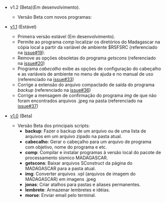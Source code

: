 * v1.2 (Beta)(Em desenvolvimento).
    * Versão Beta com novos programas:

* [v1.1](https://github.com/Dirack/Shellinclude/releases/tag/v1.1) (Estável)
    * Primeira versão estável (Em desenvolvimento).
    * Permite ao programa _comp_ localizar os diretórios do Madagascar na cópia local a partir da variável de ambiente $RSFSRC (referenciado na [issue#19](https://github.com/Dirack/Shellinclude/issues/19)).
    * Remove as opções obsoletas do programa _getscons_ (referenciado na [issue#20](https://github.com/Dirack/Shellinclude/issues/20))
    * Programa _cabecalho_ exibe as opções de configuração do cabeçalho e as variáveis de ambiente no menu de ajuda e no manual de uso (referenciado na [issue#33](https://github.com/Dirack/Shellinclude/issues/33))
    * Corrige a extensão do arquivo compactado de saída do programa _backup_ (referenciado na [issue#36](https://github.com/Dirack/Shellinclude/issues/36))
    * Corrige a mensagem de confirmação do programa _img_ de que não foram encontrados arquivos .jpeg na pasta (referenciado na [issue#37](https://github.com/Dirack/Shellinclude/issues/37))

* [v1.0](https://github.com/Dirack/Shellinclude/releases/tag/v1.0-beta.1) (Beta)
    * Versão Beta dos principais scripts:
        * **backup**: Fazer o backup de um arquivo ou de uma lista de arquivos em um arquivo zipado na pasta atual.
        * **cabecalho**: Gerar o cabeçalho para um arquivo de programa com objetivo, nome do programa e etc.
        * **comp**: Compilar e instalar programas à versão local do pacote de processamento sísmico MADAGASCAR.
        * **getscons**: Baixar arquivos SConstruct da página do MADAGASCAR para a pasta atual.
        * **img**: Converter arquivos .vpl (arquivos de imagem do MADAGASCAR) em imagens .jpeg
        * **jonas**: Criar atalhos para pastas e aliases permanentes.
        * **lembrete**: Armazenar lembretes e idéias.
        * **morse**: Enviar email pelo terminal.